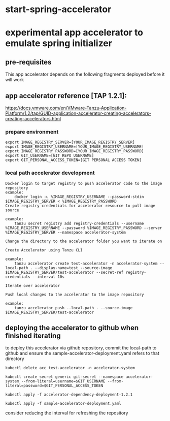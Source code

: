 # start-spring-accelerator
# experimental app accelerator to emulate spring initializer

## pre-requisites
This app accelerator depends on the following fragments deployed before it will work

## app accelerator reference [TAP 1.2.1]:
https://docs.vmware.com/en/VMware-Tanzu-Application-Platform/1.2/tap/GUID-application-accelerator-creating-accelerators-creating-accelerators.html

### prepare environment
```
export IMAGE_REGISTRY_SERVER=[YOUR_IMAGE_REGISTRY_SERVER]
export IMAGE_REGISTRY_USERNAME=[YOUR_IMAGE_REGISTRY_USERNAME]
export IMAGE_REGISTRY_PASSWORD=[YOUR_IMAGE_REGISTRY_PASSWORD]
export GIT_USERNAME=[GIT REPO USERNAME]
export GIT_PERSONAL_ACCESS_TOKEN=[GIT PERSONAL ACCESS TOKEN]
```

### local path accelerator development
```
Docker login to target registry to push accelerator code to the image repository 
example:
    docker login -u %IMAGE_REGISTRY_USERNAME --password-stdin $IMAGE_REGISTRY_SERVER < %IMAGE_REGISTRY_PASSWORD
Create registry credentials for accelerator resource to pull image source

example: 
	tanzu secret registry add registry-credentials --username %IMAGE_REGISTRY_USERNAME --password %IMAGE_REGISTRY_PASSWORD --server %IMAGE_REGISTRY_SERVER --namespace accelerator-system

Change the directory to the accelerator folder you want to iterate on

Create Accelerator using Tanzu CLI 

example:
    tanzu accelerator create test-accelerator -n accelerator-system --local-path . --display-name=test --source-image $IMAGE_REGISTRY_SERVER/test-accelerator --secret-ref registry-credentials --interval 10s

Iterate over accelerator

Push local changes to the accelerator to the image repository

example: 
    tanzu accelerator push --local-path . --source-image $IMAGE_REGISTRY_SERVER/test-accelerator
```
## deploying the accelerator to github when finished iterating
to deploy this accelerator via github repository, commit the local-path to github and ensure the sample-accelerator-deployment.yaml refers to that directory

`kubectl delete acc test-accelerator -n accelerator-system`

`kubectl create secret generic git-secret --namespace accelerator-system --from-literal=username=$GIT_USERNAME --from-literal=password=$GIT_PERSONAL_ACCESS_TOKEN`
    
`kubectl apply -f accelerator-dependency-deployment-1.2.1`

`kubectl apply -f sample-accelerator-deployment.yaml`

consider reducing the interval for refreshing the repository
